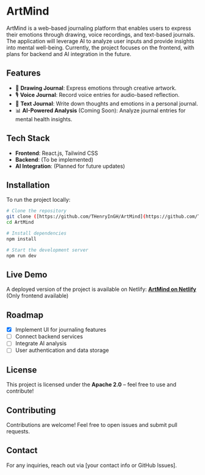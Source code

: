# ArtMind

ArtMind is a web-based journaling platform that enables users to express their emotions through drawing, voice recordings, and text-based journals. The application will leverage AI to analyze user inputs and provide insights into mental well-being. Currently, the project focuses on the frontend, with plans for backend and AI integration in the future.

## Features
- 🎨 **Drawing Journal**: Express emotions through creative artwork.
- 🎙️ **Voice Journal**: Record voice entries for audio-based reflection.
- 📝 **Text Journal**: Write down thoughts and emotions in a personal journal.
- 📊 **AI-Powered Analysis** (Coming Soon): Analyze journal entries for mental health insights.

## Tech Stack
- **Frontend**: React.js, Tailwind CSS
- **Backend**: (To be implemented)
- **AI Integration**: (Planned for future updates)

## Installation
To run the project locally:
```bash
# Clone the repository
git clone ([https://github.com/THenryInGH/ArtMind](https://github.com/THenryInGH/ArtMind))
cd ArtMind

# Install dependencies
npm install

# Start the development server
npm run dev
```

## Live Demo
A deployed version of the project is available on Netlify: **[ArtMind on Netlify](https://endearing-bonbon-d2a3b3.netlify.app/)** (Only frontend available)

## Roadmap
- [x] Implement UI for journaling features
- [ ] Connect backend services
- [ ] Integrate AI analysis
- [ ] User authentication and data storage

## License
This project is licensed under the **Apache 2.0** – feel free to use and contribute!

## Contributing
Contributions are welcome! Feel free to open issues and submit pull requests.

## Contact
For any inquiries, reach out via [your contact info or GitHub Issues].

